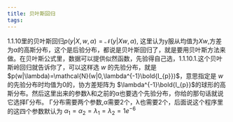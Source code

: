```yaml
---
title: 贝叶斯回归
tags:
---
```


1.1.10里的贝叶斯回归$p(y|X,w,\alpha) = \mathcal{N}(y|X w,\alpha)$, 这里认为y服从均值为$Xw$,方差为α的高斯分布，这个是后验分布，都说是贝叶斯回归了，就是要用贝叶斯方法来做。在贝叶斯公式里，数据可以提供似然函数，先验得自己选，1.1.10.1.这个贝叶斯岭回归就告诉你了，可以这样选 $w$ 的先验分布，就是$p(w|\lambda)=\mathcal{N}(w|0,\lambda^{-1}\bold{I_{p}})$，意思指定是 $w$ 的先验分布时均值为0的，协方差矩阵为 $\lambda^{-1}\bold{I_{p}}$的球形的高斯分布。然后这里出来的参数λ和之前的α也要选个先验分布，你给的那句话就说它选择Γ分布。 Γ分布需要两个参数,α需要2个，λ也需要2个，后面说这个程序里的这四个参数默认为 $\alpha_1 = \alpha_2 = \lambda_1 = \lambda_2 = 1e^{-6}$

